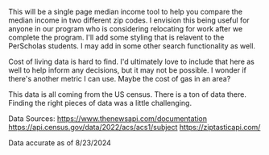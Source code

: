 This will be a single page median income tool to help you compare the median income in two different zip codes. I envision this being useful for anyone in our program who is considering relocating for work after we complete the program. I'll add some styling that is relavent to the PerScholas students. I may add in some other search functionality as well. 

Cost of living data is hard to find. I'd ultimately love to include that here as well to help inform any decisions, but it may not be possible. I wonder if there's another metric I can use. Maybe the cost of gas in an area?

This data is all coming from the US census. There is a ton of data there. Finding the right pieces of data was a little challenging.



Data Sources:
https://www.thenewsapi.com/documentation
https://api.census.gov/data/2022/acs/acs1/subject
https://ziptasticapi.com/

Data accurate as of 8/23/2024




